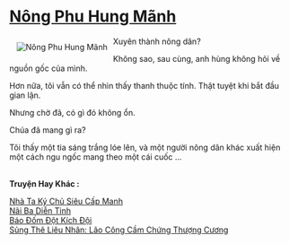 <a href="https://truyenwiki.net/nong-phu-hung-manh.35180/" title="Nông Phu Hung Mãnh"><h1>Nông Phu Hung Mãnh</h1></a><div style="display:table"><img align="right" style="float: left; padding: 10px;" src="https://truyenwiki.net/a/img/str/src/35180.jpg" alt="Nông Phu Hung Mãnh">Xuyên thành nông dân?<p></p> Không sao, sau cùng, anh hùng không hỏi về nguồn gốc của mình.<p></p> Hơn nữa, tôi vẫn có thể nhìn thấy thanh thuộc tính. Thật tuyệt khi bắt đầu gian lận.<p></p> Nhưng chờ đã, có gì đó không ổn.<p></p> Chúa đã mang gì ra?<p></p> Tôi thấy một tia sáng trắng lóe lên, và một người nông dân khác xuất hiện một cách ngu ngốc mang theo một cái cuốc ...</div><p><br><b>Truyện Hay Khác :</b></p><a href="https://truyenwiki.net/nha-ta-ky-chu-sieu-cap-manh.35781/" alt="Nhà Ta Ký Chủ Siêu Cấp Manh">Nhà Ta Ký Chủ Siêu Cấp Manh</a><br/><a href="https://github.com/nownovels/wikidich/tree/master/truyenhay/35372" alt="Nãi Ba Diễn Tinh">Nãi Ba Diễn Tinh</a><br/><a href="https://sangtacviet.wordpress.com/2020/10/22/bao-dom-dot-kich-doi/" alt="Báo Đốm Đột Kích Đội">Báo Đốm Đột Kích Đội</a><br/><a href="https://sangtacviet.wordpress.com/2020/10/22/sung-the-lieu-nhan-lao-cong-cam-chung-thuong-cuong/" alt="Sủng Thê Liêu Nhân: Lão Công Cầm Chứng Thượng Cương">Sủng Thê Liêu Nhân: Lão Công Cầm Chứng Thượng Cương</a><br/>